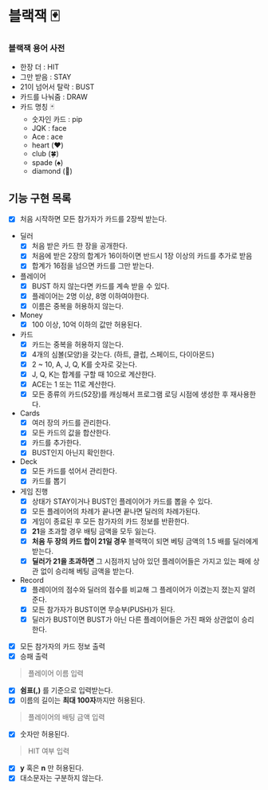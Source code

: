 # 블랙잭 🃏

### 블랙잭 용어 사전

- 한장 더 : HIT
- 그만 받음 : STAY
- 21이 넘어서 탈락 : BUST
- 카드를 나눠줌 : DRAW
- 카드 명칭 🃏
    - 숫자인 카드 : pip
    - JQK : face
    - Ace : ace
    - heart (❤️)
    - club (🍀)
    - spade (♠️)
    - diamond (💎)

## 기능 구현 목록

- [x] 처음 시작하면 모든 참가자가 카드를 2장씩 받는다.
- 딜러
    - [x] 처음 받은 카드 한 장을 공개한다.
    - [x] 처음에 받은 2장의 합계가 16이하이면 반드시 1장 이상의 카드를 추가로 받음
    - [x] 합계가 16점을 넘으면 카드를 그만 받는다.
- 플레이어
    - [x] BUST 하지 않는다면 카드를 계속 받을 수 있다.
    - [x] 플레이어는 2명 이상, 8명 이하여야한다.
    - [x] 이름은 중복을 허용하지 않는다.
- Money
    - [x] 100 이상, 10억 이하의 값만 허용된다.
- 카드
    - [x] 카드는 중복을 허용하지 않는다.
    - [x] 4개의 심볼(모양)을 갖는다. (하트, 클럽, 스페이드, 다이아몬드)
    - [x] 2 ~ 10, A, J, Q, K를 숫자로 갖는다.
    - [x] J, Q, K는 합계를 구할 때 10으로 계산한다.
    - [x] ACE는 1 또는 11로 계산한다.
    - [x] 모든 종류의 카드(52장)를 캐싱해서 프로그램 로딩 시점에 생성한 후 재사용한다.
- Cards
    - [x] 여러 장의 카드를 관리한다.
    - [x] 모든 카드의 값을 합산한다.
    - [x] 카드를 추가한다.
    - [x] BUST인지 아닌지 확인한다.
- Deck
    - [x] 모든 카드를 섞어서 관리한다.
    - [x] 카드를 뽑기
- 게임 진행
    - [x] 상태가 STAY이거나 BUST인 플레이어가 카드를 뽑을 수 있다.
    - [x] 모든 플레이어의 차례가 끝나면 끝나면 딜러의 차례가된다.
    - [x] 게임이 종료된 후 모든 참가자의 카드 정보를 반환한다.
    - [x] **21**을 초과할 경우 배팅 금액을 모두 잃는다.
    - [x] **처음 두 장의 카드 합이 21일 경우** 블랙잭이 되면 베팅 금액의 1.5 배를 딜러에게 받는다.
    - [x] **딜러가 21을 초과하면** 그 시점까지 남아 있던 플레이어들은 가지고 있는 패에 상관 없이 승리해 베팅 금액을 받는다.
- Record
    - [x] 플레이어의 점수와 딜러의 점수를 비교해 그 플레이어가 이겼는지 졌는지 알려준다.
    - [x] 모든 참가자가 BUST이면 무승부(PUSH)가 된다.
    - [x] 딜러가 BUST이면 BUST가 아닌 다른 플레이어들은 가진 패와 상관없이 승리한다.
- [x] 모든 참가자의 카드 정보 출력
- [x] 승패 출력

> 플레이어 이름 입력

- [x] **쉼표(,)** 를 기준으로 입력받는다.
- [x] 이름의 길이는 **최대 100자**까지만 허용된다.

> 플레이어의 배팅 금액 입력

- [x] 숫자만 허용된다.

> HIT 여부 입력

- [x] **y** 혹은 **n** 만 허용된다.
- [x] 대소문자는 구분하지 않는다.